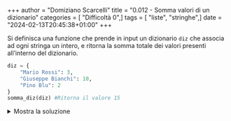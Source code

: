 +++
author = "Domiziano Scarcelli"
title = "0.012 - Somma valori di un dizionario"
categories = [ "Difficoltà 0",]
tags = [ "liste", "stringhe",]
date = "2024-02-13T20:45:38+01:00"
+++

Si definisca una funzione che prende in input un dizionario `diz` che associa ad ogni stringa un intero, e ritorna la somma totale dei valori presenti all’interno del dizionario.

```python
diz = {
	"Mario Rossi": 3,
	"Giuseppe Bianchi": 10,
	"Pino Blu": 2
}
somma_diz(diz) #Ritorna il valore 15
```
<details>
<summary>Mostra la soluzione</summary>

```python
def somma_diz(diz):
    return sum(diz.values())
```
</details>
